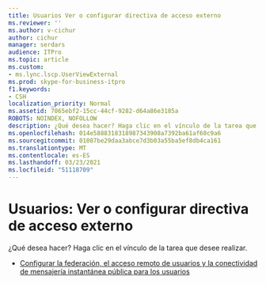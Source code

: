 ```yaml
---
title: Usuarios Ver o configurar directiva de acceso externo
ms.reviewer: ''
ms.author: v-cichur
author: cichur
manager: serdars
audience: ITPro
ms.topic: article
ms.custom:
- ms.lync.lscp.UserViewExternal
ms.prod: skype-for-business-itpro
f1.keywords:
- CSH
localization_priority: Normal
ms.assetid: 7065ebf2-15cc-44cf-9282-d64a86e3185a
ROBOTS: NOINDEX, NOFOLLOW
description: ¿Qué desea hacer? Haga clic en el vínculo de la tarea que desee realizar.
ms.openlocfilehash: 014e5888318318987343908a7392ba61af60c9a6
ms.sourcegitcommit: 01087be29daa3abce7d3b03a55ba5ef8db4ca161
ms.translationtype: MT
ms.contentlocale: es-ES
ms.lasthandoff: 03/23/2021
ms.locfileid: "51118709"
---
```

# <a name="users-view-or-configure-external-access-policy"></a>Usuarios: Ver o configurar directiva de acceso externo

¿Qué desea hacer? Haga clic en el vínculo de la tarea que desee realizar.

- [Configurar la federación, el acceso remoto de usuarios y la conectividad de mensajería instantánea pública para los usuarios](/previous-versions/office/lync-server-2013/lync-server-2013-assign-an-external-user-access-policy-to-a-lync-enabled-user)
